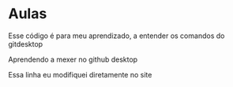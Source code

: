 # Aulas
 Esse código é para meu aprendizado, a entender os comandos do gitdesktop
 
 Aprendendo a mexer no github desktop
 
Essa linha eu modifiquei diretamente no site
